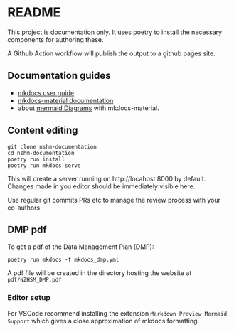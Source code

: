 # README

This project is documentation only. It uses poetry to install the necessary components for authoring these. 

A Github Action workflow will publish the output to a github pages site. 

## Documentation guides

 - [mkdocs user guide](https://www.mkdocs.org/user-guide/)
 - [mkdocs-material documentation](https://squidfunk.github.io/mkdocs-material/)
 - about [mermaid Diagrams](https://squidfunk.github.io/mkdocs-material/reference/diagrams/) with mkdocs-material.

## Content editing

```
git clone nshm-documentation
cd nshm-documentation
poetry run install
poetry run mkdocs serve
```

This will create a server running on http://locahost:8000 by default. Changes made in you editor should be immediately visible here.

Use regular git commits PRs etc to manage the review process with your co-authors.

## DMP pdf
To get a pdf of the Data Management Plan (DMP):
```
poetry run mkdocs -f mkdocs_dmp.yml
```
A pdf file will be created in the directory hosting the website at `pdf/NZHSM_DMP.pdf`


### Editor setup

For VSCode recommend installing the extension `Markdown Preview Mermaid Support` which gives a close approximation of mkdocs formatting. 



